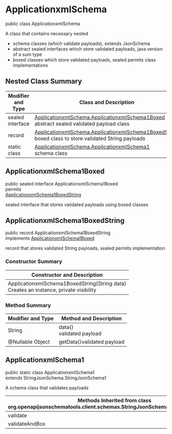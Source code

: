 # ApplicationxmlSchema
public class ApplicationxmlSchema<br>

A class that contains necessary nested
- schema classes (which validate payloads), extends JsonSchema
- abstract sealed interfaces which store validated payloads, java version of a sum type
- boxed classes which store validated payloads, sealed permits class implementations

## Nested Class Summary
| Modifier and Type | Class and Description |
| ----------------- | ---------------------- |
| sealed interface | [ApplicationxmlSchema.ApplicationxmlSchema1Boxed](#applicationxmlschema1boxed)<br> abstract sealed validated payload class |
| record | [ApplicationxmlSchema.ApplicationxmlSchema1BoxedString](#applicationxmlschema1boxedstring)<br> boxed class to store validated String payloads |
| static class | [ApplicationxmlSchema.ApplicationxmlSchema1](#applicationxmlschema1)<br> schema class |

## ApplicationxmlSchema1Boxed
public sealed interface ApplicationxmlSchema1Boxed<br>
permits<br>
[ApplicationxmlSchema1BoxedString](#applicationxmlschema1boxedstring)

sealed interface that stores validated payloads using boxed classes

## ApplicationxmlSchema1BoxedString
public record ApplicationxmlSchema1BoxedString<br>
implements [ApplicationxmlSchema1Boxed](#applicationxmlschema1boxed)

record that stores validated String payloads, sealed permits implementation

### Constructor Summary
| Constructor and Description |
| --------------------------- |
| ApplicationxmlSchema1BoxedString(String data)<br>Creates an instance, private visibility |

### Method Summary
| Modifier and Type | Method and Description |
| ----------------- | ---------------------- |
| String | data()<br>validated payload |
| @Nullable Object | getData()validated payload |

## ApplicationxmlSchema1
public static class ApplicationxmlSchema1<br>
extends StringJsonSchema.StringJsonSchema1

A schema class that validates payloads

| Methods Inherited from class org.openapijsonschematools.client.schemas.StringJsonSchema.StringJsonSchema1 |
| ------------------------------------------------------------------ |
| validate                                                           |
| validateAndBox                                                     |
